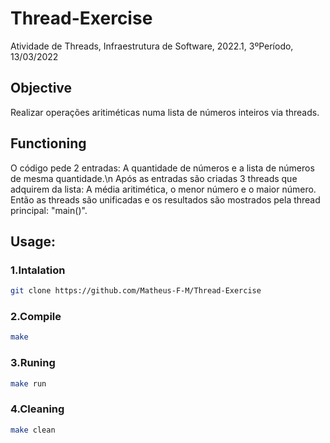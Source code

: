# Thread-Exercise
Atividade de Threads, Infraestrutura de Software, 2022.1, 3ºPeríodo, 13/03/2022

## Objective
Realizar operações aritiméticas numa lista de números inteiros via threads. 

## Functioning
O código pede 2 entradas: A quantidade de números e a lista de números de mesma quantidade.\n
Após as entradas são criadas 3 threads que adquirem da lista: A média aritimética, o menor número e o maior número.
Então as threads são unificadas e os resultados são mostrados pela thread principal: "main()".
## Usage:
### 1.Intalation
``` sh
git clone https://github.com/Matheus-F-M/Thread-Exercise
```

### 2.Compile
``` sh
make
```

### 3.Runing
``` sh
make run
```

### 4.Cleaning
``` sh
make clean
```
